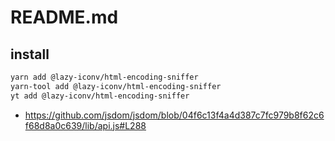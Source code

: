 # README.md

    

## install

```bash
yarn add @lazy-iconv/html-encoding-sniffer
yarn-tool add @lazy-iconv/html-encoding-sniffer
yt add @lazy-iconv/html-encoding-sniffer
```

- https://github.com/jsdom/jsdom/blob/04f6c13f4a4d387c7fc979b8f62c6f68d8a0c639/lib/api.js#L288

